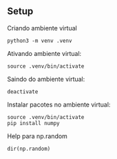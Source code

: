 ## Setup

Criando ambiente virtual

```
python3 -m venv .venv
```

Ativando ambiente virtual:
```
source .venv/bin/activate
```

Saindo do ambiente virtual:
```
deactivate
```

Instalar pacotes no ambiente virtual:
```
source .venv/bin/activate
pip install numpy
```

Help para np.random
```
dir(np.random)
```

